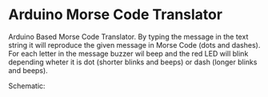 # Arduino Morse Code Translator
 Arduino Based Morse Code Translator. By typing the message in the text string it will reproduce the given message in Morse Code (dots and dashes).  For each letter in the message buzzer wil beep and the red LED will blink depending wheter it is dot (shorter blinks and beeps) or dash (longer blinks and beeps).
 
 Schematic:
